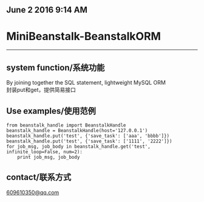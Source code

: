 ## June 2 2016 9:14 AM

# MiniBeanstalk-BeanstalkORM

* * *


## system function/系统功能

By joining together the SQL statement, lightweight MySQL ORM  
封装put和get，提供简易接口

## Use examples/使用范例

```
from beanstalk_handle import BeanstalkHandle  
beanstalk_handle = BeanstalkHandle(host='127.0.0.1')
beanstalk_handle.put('test', {'save_task': ['aaa', 'bbbb']})
beanstalk_handle.put('test', {'save_task': ['1111', '2222']})
for job_msg, job_body in beanstalk_handle.get('test', infinite_loop=False, num=2):
    print job_msg, job_body
```


## contact/联系方式


609610350@qq.com
